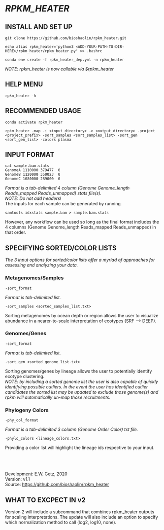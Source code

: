 # ***RPKM_HEATER*** #

## INSTALL AND SET UP ##

	git clone https://github.com/bioshaolin/rpkm_heater.git
	
	echo alias rpkm_heater='python3 <ADD-YOUR-PATH-TO-DIR-HERE>/rpkm_heater/rpkm_heater.py' >> .bashrc
	
	conda env create -f rpkm_heater_dep.yml -n rpkm_heater

*NOTE: rpkm_heater is now callable via $rpkm_heater*

## HELP MENU ##
	rpkm_heater -h

## RECOMMENDED USAGE ##
	conda activate rpkm_heater
	
	rpkm_heater -map -i <input_directory> -o <output_directory> -project <project_prefix> -sort_samples <sort_samples_list> -sort_gen <sort_gen_list> -colors plasma

## INPUT FORMAT ##
	cat sample.bam.stats
	GenomeA	1110000	379477	0
	GenomeB	1120000	350023	0
	GenomeC	1080000	289000	0
*Format is a tab-delimited 4 column (Genome	Genome_length	Reads_mapped	Reads_unmapped) stats file(s).* \
*NOTE: Do not add headers!* \
The inputs for each sample can be generated by running

	samtools idxstats sample.bam > sample.bam.stats
However, any workflow can be used so long as the final format includes the 4 columns (Genome	Genome_length	Reads_mapped	Reads_unmapped) in that order.
	
## SPECIFYING SORTED/COLOR LISTS ##

*The 3 input options for sorted/color lists offer a myriad of approaches for assessing and analyzing your data.*

### Metagenomes/Samples ###
	-sort_format
*Format is tab-delimited list.*
	
	-sort_samples <sorted_samples_list.txt>
Sorting metagenomes by ocean depth or region allows the user to visualize abundance in a nearer-to-scale interpretation of ecotypes (SRF --> DEEP).

### Genomes/Genes ###
	-sort_format
*Format is tab-delimited list.*
	
	-sort_gen <sorted_genome_list.txt>
Sorting genomes/genes by lineage allows the user to potentially identify ecotype clustering. \
	*NOTE: by including a sorted genome list the user is also capable of quickly identifying possible outliers. In the event the user has
	identified outlier candidates the sorted list may be updated to exclude those genome(s) and rpkm will automatically un-map those recruitments.*

### Phylogeny Colors ###
	-phy_col_format
*Format is a tab-delimited 3 column (Genome	Order	Color) txt file.*

	-phylo_colors <lineage_colors.txt>
Providing a color list will highlight the lineage ids respective to your input.
\
\
\
\
\
Development: E.W. Getz, 2020 \
Version: v1.1 \
Source: https://github.com/bioshaolin/rpkm_heater

## WHAT TO EXCPECT IN v2 ##
Version 2 will include a subcommand that combines rpkm_heater outputs for scaling interpretations. The update will also include an option to specify which normalization method to call (log2, log10, none).
